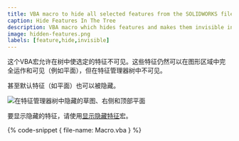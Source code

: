 ```yaml
---
title: VBA macro to hide all selected features from the SOLIDWORKS file tree
caption: Hide Features In The Tree
description: VBA macro which hides features and makes them invisible in the SOLIDWORKS Feature Manager tree
image: hidden-features.png
labels: [feature,hide,invisible]
---
```

这个VBA宏允许在树中使选定的特征不可见。这些特征仍然可以在图形区域中完全运作和可见（例如平面），但在特征管理器树中不可见。

甚至默认特征（如平面）也可以被隐藏。

![在特征管理器树中隐藏的草图、右侧和顶部平面](hidden-features.png)

要显示隐藏的特征，请使用[显示隐藏特征](/solidworks-api/document/features-manager/reveal-hidden-features/)宏。

{% code-snippet { file-name: Macro.vba } %}